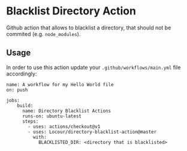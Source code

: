# Blacklist Directory Action

Github action that allows to blacklist a directory, that should not be commited (e.g. `node_modules`).

## Usage

In order to use this action update your `.github/workflows/main.yml` file accordingly:

````
name: A workflow for my Hello World file
on: push

jobs:
    build:
      name: Directory Blacklist Actions
      runs-on: ubuntu-latest
      steps:
        - uses: actions/checkout@v1
        - uses: Locour/directory-blacklist-action@master
          with:
            BLACKLISTED_DIR: <directory that is blacklisted>
````